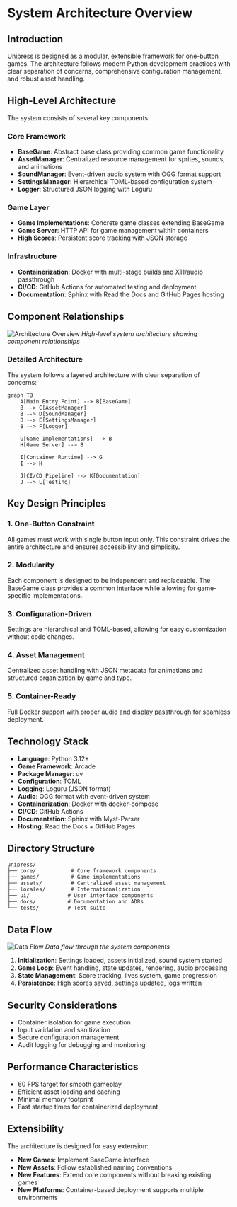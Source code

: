 # System Architecture Overview

## Introduction

Unipress is designed as a modular, extensible framework for one-button games. The architecture follows modern Python development practices with clear separation of concerns, comprehensive configuration management, and robust asset handling.

## High-Level Architecture

The system consists of several key components:

### Core Framework
- **BaseGame**: Abstract base class providing common game functionality
- **AssetManager**: Centralized resource management for sprites, sounds, and animations
- **SoundManager**: Event-driven audio system with OGG format support
- **SettingsManager**: Hierarchical TOML-based configuration system
- **Logger**: Structured JSON logging with Loguru

### Game Layer
- **Game Implementations**: Concrete game classes extending BaseGame
- **Game Server**: HTTP API for game management within containers
- **High Scores**: Persistent score tracking with JSON storage

### Infrastructure
- **Containerization**: Docker with multi-stage builds and X11/audio passthrough
- **CI/CD**: GitHub Actions for automated testing and deployment
- **Documentation**: Sphinx with Read the Docs and GitHub Pages hosting

## Component Relationships

![Architecture Overview](../_static/ArchitectureOverview.png)
*High-level system architecture showing component relationships*

### Detailed Architecture

The system follows a layered architecture with clear separation of concerns:

```mermaid
graph TB
    A[Main Entry Point] --> B[BaseGame]
    B --> C[AssetManager]
    B --> D[SoundManager]
    B --> E[SettingsManager]
    B --> F[Logger]
    
    G[Game Implementations] --> B
    H[Game Server] --> B
    
    I[Container Runtime] --> G
    I --> H
    
    J[CI/CD Pipeline] --> K[Documentation]
    J --> L[Testing]
```

## Key Design Principles

### 1. One-Button Constraint
All games must work with single button input only. This constraint drives the entire architecture and ensures accessibility and simplicity.

### 2. Modularity
Each component is designed to be independent and replaceable. The BaseGame class provides a common interface while allowing for game-specific implementations.

### 3. Configuration-Driven
Settings are hierarchical and TOML-based, allowing for easy customization without code changes.

### 4. Asset Management
Centralized asset handling with JSON metadata for animations and structured organization by game and type.

### 5. Container-Ready
Full Docker support with proper audio and display passthrough for seamless deployment.

## Technology Stack

- **Language**: Python 3.12+
- **Game Framework**: Arcade
- **Package Manager**: uv
- **Configuration**: TOML
- **Logging**: Loguru (JSON format)
- **Audio**: OGG format with event-driven system
- **Containerization**: Docker with docker-compose
- **CI/CD**: GitHub Actions
- **Documentation**: Sphinx with Myst-Parser
- **Hosting**: Read the Docs + GitHub Pages

## Directory Structure

```
unipress/
├── core/           # Core framework components
├── games/          # Game implementations
├── assets/         # Centralized asset management
├── locales/        # Internationalization
├── ui/            # User interface components
├── docs/          # Documentation and ADRs
└── tests/         # Test suite
```

## Data Flow

![Data Flow](../_static/DataFlow.png)
*Data flow through the system components*

1. **Initialization**: Settings loaded, assets initialized, sound system started
2. **Game Loop**: Event handling, state updates, rendering, audio processing
3. **State Management**: Score tracking, lives system, game progression
4. **Persistence**: High scores saved, settings updated, logs written

## Security Considerations

- Container isolation for game execution
- Input validation and sanitization
- Secure configuration management
- Audit logging for debugging and monitoring

## Performance Characteristics

- 60 FPS target for smooth gameplay
- Efficient asset loading and caching
- Minimal memory footprint
- Fast startup times for containerized deployment

## Extensibility

The architecture is designed for easy extension:

- **New Games**: Implement BaseGame interface
- **New Assets**: Follow established naming conventions
- **New Features**: Extend core components without breaking existing games
- **New Platforms**: Container-based deployment supports multiple environments
